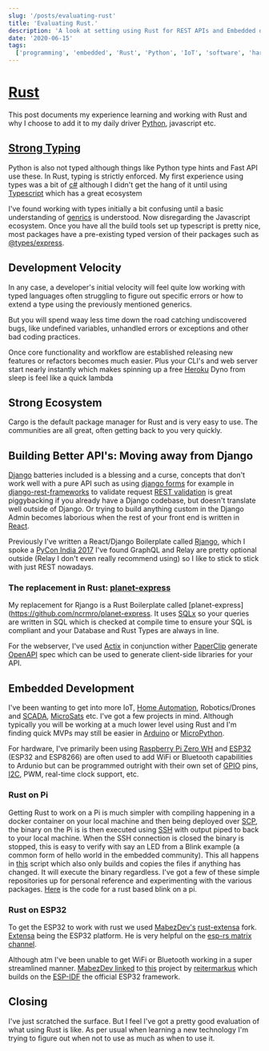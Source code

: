 ```yaml
---
slug: '/posts/evaluating-rust'
title: 'Evaluating Rust.'
description: 'A look at setting using Rust for REST APIs and Embedded development.'
date: '2020-06-15'
tags:
  ['programming', 'embedded', 'Rust', 'Python', 'IoT', 'software', 'hardware']
---
```


# [Rust](https://www.rust-lang.org)

This post documents my experience learning and working with Rust and why I choose to add it to my daily driver [Python](https://www.python.org),
javascript etc.

## [Strong Typing](https://en.wikipedia.org/wiki/Strong_and_weak_typing)

Python is also not typed although things like Python type hints and Fast API use these.
In Rust, typing is strictly enforced. My first experience using types was a bit of [c#](<https://en.wikipedia.org/wiki/C_Sharp_(programming_language)>) although
I didn't get the hang of it until using [Typescript](https://www.typescriptlang.org) which has a great ecosystem

I've found working with types initially a bit confusing until a basic understanding of [genrics](https://en.wikipedia.org/wiki/Generic_programming#Programming_language_support_for_genericity)
is understood. Now disregarding the Javascript ecosystem. Once you have all the build tools set up typescript is pretty nice,
most packages have a pre-existing typed version of their packages such as [@types/express](https://www.npmjs.com/package/@types/express).

## Development Velocity

In any case, a developer's initial velocity will feel quite low working with typed languages often struggling to figure out
specific errors or how to extend a type using the previously mentioned generics.

But you will spend waay less time down the road catching undiscovered bugs, like undefined variables, unhandled errors or exceptions
and other bad coding practices.

Once core functionality and workflow are established releasing new features or refactors becomes much easier. Plus your
CLI's and web server start nearly instantly which makes spinning up a free [Heroku](http://heroku.com) Dyno from sleep is feel like a quick lambda

## Strong Ecosystem

Cargo is the default package manager for Rust and is very easy to use. The communities are all great, often getting back
to you very quickly.

## Building Better API's: Moving away from Django

[Django](http://djangoproject.com) batteries included is a blessing and a curse, concepts that don't work well
with a pure API such as using [django forms](https://docs.djangoproject.com/en/3.0/topics/forms/) for example in [django-rest-frameworks](https://www.django-rest-framework.org)
to validate request [REST validation](https://www.django-rest-framework.org/api-guide/validators/#validation-in-rest-framework) is great piggybacking
if you already have a Django codebase, but doesn't translate well outside of Django. Or trying to build anything
custom in the Django Admin becomes laborious when the rest of your front end is written in [React](http://reactjs.org).

Previously I've written a React/Django Boilerplate called [Rjango](https://github.com/ncrmro/rjango), which I spoke a [PyCon India 2017](https://in.pycon.org/cfp/2017/proposals/building-single-page-javascript-apps-with-django-graphql-relay-and-react~axoze/)
I've found GraphQL and Relay are pretty optional outside (Relay I don't even really recommend using) so I like to stick to
stick with just REST nowadays.

### The replacement in Rust: [planet-express](https://github.com/ncrmro/planet-express)

My replacement for Rjango is a Rust Boilerplate called [planet-express](https://github.com/ncrmro/planet-express. It uses [SQLx](https://github.com/launchbadge/sqlx) so your queries are written in
SQL which is checked at compile time to ensure your SQL is compliant and your Database and Rust Types are always in line.

For the webserver, I've used [Actix](https://actix.rs) in conjunction wither [PaperClip](https://github.com/wafflespeanut/paperclip)
generate [OpenAPI](https://www.openapis.org) spec which can be used to generate client-side libraries for your API.

## Embedded Development

I've been wanting to get into more IoT, [Home Automation](https://en.wikipedia.org/wiki/Home_automation), Robotics/Drones and [SCADA](https://en.wikipedia.org/wiki/SCADA), [MicroSats](https://en.wikipedia.org/wiki/Small_satellite) etc. I've got a few
projects in mind. Although typically you will be working at a much lower level using Rust and I'm finding quick MVPs may
still be easier in [Arduino](http://arduino.cc) or [MicroPython](https://micropython.org).

For hardware, I've primarily been using [Raspberry Pi Zero WH](https://www.raspberrypi.org/blog/raspberry-pi-zero-w-joins-family/)
and [ESP32](https://en.wikipedia.org/wiki/ESP32) (ESP32 and ESP8266) are often used to add WiFi or Bluetooth capabilities to Ardunio but can be programmed
outright with their own set of [GPIO](https://en.wikipedia.org/wiki/General-purpose_input/output) pins, [I2C](https://en.wikipedia.org/wiki/I²C), PWM, real-time clock support, etc.

### Rust on Pi

Getting Rust to work on a Pi is much simpler with compiling happening in a docker container on your local machine and then being deployed over
[SCP](https://en.wikipedia.org/wiki/Secure_copy), the binary on the Pi is is then executed using [SSH](https://en.wikipedia.org/wiki/Secure_Shell)
with output piped to back to your local machine. When the SSH connection is closed the binary is stopped, this is easy to verify with
say an LED from a Blink example (a common form of hello world in the embedded community). This all happens in [this](https://gist.github.com/ncrmro/ac6fa59c9125ac612c827391998e09fb) script
which also only builds and copies the files if anything has changed. It will execute the binary regardless. I've got a
few of these simple repositories up for personal reference and experimenting with the various packages. [Here](https://github.com/ncrmro/rust-pi-blink) is the code for a
rust based blink on a pi.

### Rust on ESP32

To get the ESP32 to work with rust we used [MabezDev's](https://github.com/MabezDev) [rust-extensa](https://github.com/MabezDev/rust-xtensa) fork.
[Extensa](https://docs.espressif.com/projects/esp-idf/en/release-v3.0/get-started/linux-setup.html) being the ESP32 platform.
He is very helpful on the [esp-rs matrix channel](https://matrix.to/#/#esp-rs:matrix.org).

Although atm I've been unable
to get WiFi or Bluetooth working in a super streamlined manner. [MabezDev linked](https://matrix.to/#/!LdaNPfUfvefOLewEIM:matrix.org/$WB3t660N0rQ-wyOue1-cB6UtDnH-nxqo1u5JHVJOoKY?via=matrix.org&via=matrix.0x1010.de&via=laas.fr)
to [this](https://github.com/reitermarkus/esp32-hello) project by [reitermarkus](https://github.com/reitermarkus) which builds on
the [ESP-IDF](https://github.com/espressif/esp-idf) the official ESP32 framework.

## Closing

I've just scratched the surface. But I feel I've got a pretty good evaluation of what using Rust is like. As per usual
when learning a new technology I'm trying to figure out when not to use as much as when to use it.
